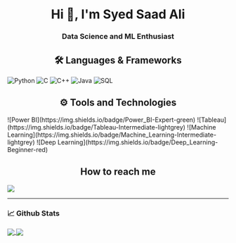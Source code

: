 <h1 align="center">Hi 👋, I'm Syed Saad Ali</h1>
<h3 align="center">Data Science and ML Enthusiast</h3>

<h2 align="center">🛠️ Languages & Frameworks</h2>

![Python](https://img.shields.io/badge/Python-Expert-green)
![C](https://img.shields.io/badge/C-Expert-blue)
![C++](https://img.shields.io/badge/C++-Intermediate-lightgrey)
![Java](https://img.shields.io/badge/Java-Intermediate-lightgrey)
![SQL](https://img.shields.io/badge/SQL-Expert-orange)


<h2 align="center">⚙️ Tools and Technologies</h2>
![Power BI](https://img.shields.io/badge/Power_BI-Expert-green)
![Tableau](https://img.shields.io/badge/Tableau-Intermediate-lightgrey)
![Machine Learning](https://img.shields.io/badge/Machine_Learning-Intermediate-lightgrey)
![Deep Learning](https://img.shields.io/badge/Deep_Learning-Beginner-red)





<h2 align="center"> How to reach me </h2>

[<img src="https://img.shields.io/badge/Linkedin- -blue?logo=linkedin&style=for-the-badge">](https://www.linkedin.com/in/saad-ali-syed-b88830193)


___

### 📈 **Github Stats**

<a href="https://github.com/Saad-IT">
<img align="center" src="https://github-readme-stats.vercel.app/api?username=Saad-IT&show_icons=true&include_all_commits=true&theme=blue-green&count_private=true">
</a>
<a href="https://github.com/Saad-IT/github-readme-stats">
<img align="center" src="https://github-readme-stats.anuraghazra1.vercel.app/api/top-langs/?username=Saad-IT&layout=compact&theme=blue-green" />
</a>

<!--
**RemcoHalman/RemcoHalman** is a ✨ _special_ ✨ repository because its `README.md` (this file) appears on your GitHub profile.
-->


